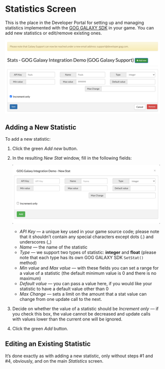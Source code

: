# Statistics Screen

This is the place in the Developer Portal for setting up and managing statistics implemented with the [GOG GALAXY SDK](sdk-stats-and-achievements.md) in your game. You can add new statistics or edit/remove existing ones.

![Stats Screen](_assets/stats.png)

## Adding a New Statistic

To add a new statistic:

1. Click the green *Add new* button.

2. In the resulting *New Stat* window, fill in the following fields:

    ![New Stat](_assets/new-stat.png)

    - *API Key* — a unique key used in your game source code; please note that it shouldn’t contain any special characters except dots (.) and underscores (_)
    - *Name* — the name of the statistic
    - *Type* — we support two types of statistic: **integer** and **float** (please note that each type has its own GOG GALAXY SDK `SetStat()` method)
    - *Min value* and *Max value* — with these fields you can set a range for a value of a statistic (the default minimum value is 0 and there is no maximum)
    - *Default value* — you can pass a value here, if you would like your statistic to have a default value other than 0
    - *Max Change* — sets a limit on the amount that a stat value can change from one update call to the next.
    
3. Decide on whether the value of a statistic should be *Increment only* — if you check this box, the value cannot be decreased and update calls with values lower than the current one will be ignored.

4. Click the green *Add* button.

## Editing an Existing Statistic

It’s done exactly as with adding a new statistic, only without steps #1 and #4, obviously, and on the main *Statistics* screen.
